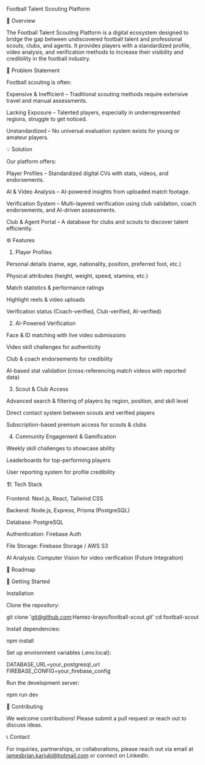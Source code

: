 Football Talent Scouting Platform

📌 Overview

The Football Talent Scouting Platform is a digital ecosystem designed to bridge the gap between undiscovered football talent and professional scouts, clubs, and agents. It provides players with a standardized profile, video analysis, and verification methods to increase their visibility and credibility in the football industry.

🎯 Problem Statement

Football scouting is often:

Expensive & Inefficient – Traditional scouting methods require extensive travel and manual assessments.

Lacking Exposure – Talented players, especially in underrepresented regions, struggle to get noticed.

Unstandardized – No universal evaluation system exists for young or amateur players.

💡 Solution

Our platform offers:

Player Profiles – Standardized digital CVs with stats, videos, and endorsements.

AI & Video Analysis – AI-powered insights from uploaded match footage.

Verification System – Multi-layered verification using club validation, coach endorsements, and AI-driven assessments.

Club & Agent Portal – A database for clubs and scouts to discover talent efficiently.

⚙️ Features

1. Player Profiles

Personal details (name, age, nationality, position, preferred foot, etc.)

Physical attributes (height, weight, speed, stamina, etc.)

Match statistics & performance ratings

Highlight reels & video uploads

Verification status (Coach-verified, Club-verified, AI-verified)

2. AI-Powered Verification

Face & ID matching with live video submissions

Video skill challenges for authenticity

Club & coach endorsements for credibility

AI-based stat validation (cross-referencing match videos with reported data)

3. Scout & Club Access

Advanced search & filtering of players by region, position, and skill level

Direct contact system between scouts and verified players

Subscription-based premium access for scouts & clubs

4. Community Engagement & Gamification

Weekly skill challenges to showcase ability

Leaderboards for top-performing players

User reporting system for profile credibility

🏗️ Tech Stack

Frontend: Next.js, React, Tailwind CSS

Backend: Node.js, Express, Prisma (PostgreSQL)

Database: PostgreSQL

Authentication: Firebase Auth

File Storage: Firebase Storage / AWS S3

AI Analysis: Computer Vision for video verification (Future Integration)

🚀 Roadmap



📌 Getting Started

Installation

Clone the repository:

git clone 'git@github.com:Hamez-brayo/football-scout.git'
cd football-scout

Install dependencies:

npm install

Set up environment variables (.env.local):

DATABASE_URL=your_postgresql_url
FIREBASE_CONFIG=your_firebase_config

Run the development server:

npm run dev

🤝 Contributing

We welcome contributions! Please submit a pull request or reach out to discuss ideas.

📞 Contact

For inquiries, partnerships, or collaborations, please reach out via email at jamesbrian.kariuki@hotmail.com or connect on LinkedIn.

